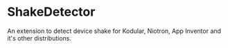 # ShakeDetector
An extension to detect device shake for Kodular, Niotron, App Inventor and it's other distributions.
